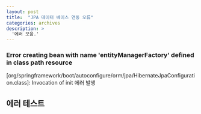 ```yaml
---
layout: post
title:  "JPA 데이터 베이스 연동 오류"
categories: archives
description: >
  '에러 모음.'
---
```

### Error creating bean with name 'entityManagerFactory' defined in class path resource
   [org/springframework/boot/autoconfigure/orm/jpa/HibernateJpaConfiguration.class]: Invocation of init 에러 발생 


## 에러 테스트